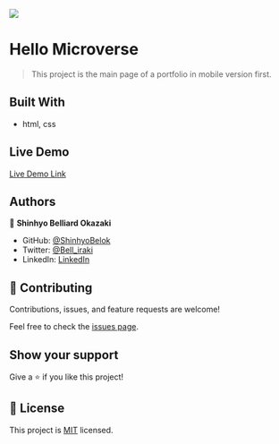 ![](https://img.shields.io/badge/Microverse-blueviolet)

# Hello Microverse

> This project is the main page of a portfolio in mobile version first.

## Built With

- html, css

## Live Demo

[Live Demo Link](https://shinhyobelok.github.io/Portfolio-setup-and-mobile-first/)

## Authors

👤 **Shinhyo Belliard Okazaki**

- GitHub: [@ShinhyoBelok](https://github.com/ShinhyoBelok)
- Twitter: [@Bell_iraki](https://twitter.com/Bell_iraki)
- LinkedIn: [LinkedIn](https://www.linkedin.com/in/shinhyo-belliard-okazaki-807a38249/)

## 🤝 Contributing

Contributions, issues, and feature requests are welcome!

Feel free to check the [issues page](../../issues/).

## Show your support

Give a ⭐️ if you like this project!

## 📝 License

This project is [MIT](./LICENSE) licensed.